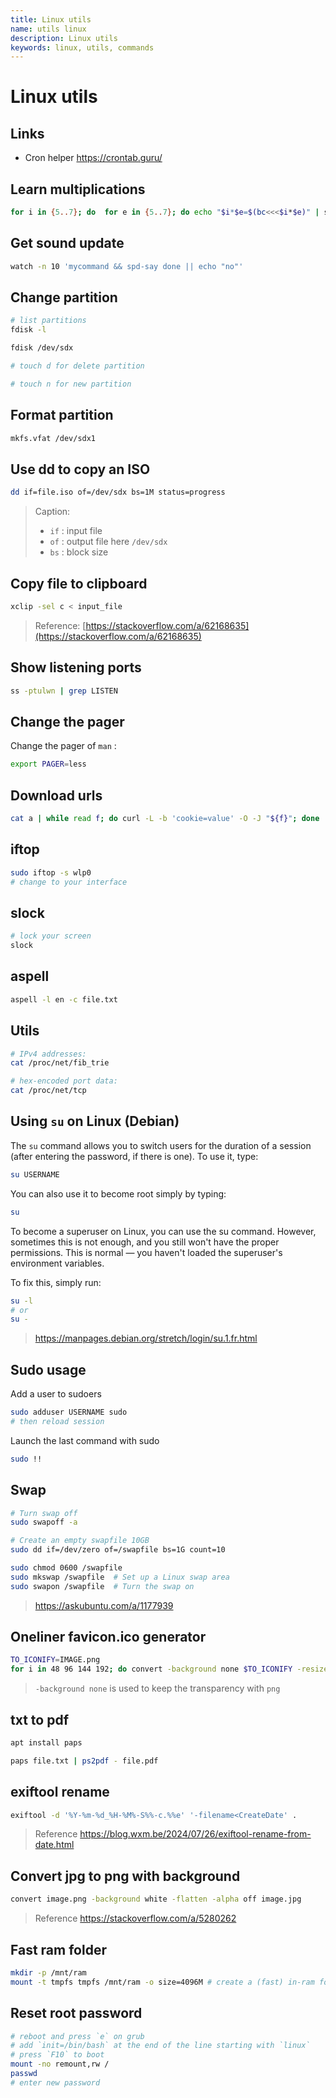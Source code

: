 ```yaml
---
title: Linux utils
name: utils linux
description: Linux utils
keywords: linux, utils, commands
---
```


# Linux utils

<!-- multiples commands per paragraph -->

## Links

- Cron helper <https://crontab.guru/>

## Learn multiplications

```sh
for i in {5..7}; do  for e in {5..7}; do echo "$i*$e=$(bc<<<$i*$e)" | spd-say -e ;sleep 2; done; done
```

## Get sound update

```sh
watch -n 10 'mycommand && spd-say done || echo "no"'
```

## Change partition

```sh
# list partitions
fdisk -l

fdisk /dev/sdx

# touch d for delete partition

# touch n for new partition
```

## Format partition

```sh
mkfs.vfat /dev/sdx1
```

## Use dd to copy an ISO

```sh
dd if=file.iso of=/dev/sdx bs=1M status=progress
```

> Caption:
>
> - `if` : input file
> - `of` : output file here `/dev/sdx`
> - `bs` : block size

## Copy file to clipboard

```sh
xclip -sel c < input_file
```

> Reference: [https://stackoverflow.com/a/62168635](https://stackoverflow.com/a/62168635)

## Show listening ports

```sh
ss -ptulwn | grep LISTEN
```

## Change the pager

Change the pager of `man` :

```sh
export PAGER=less
```

## Download urls

```sh
cat a | while read f; do curl -L -b 'cookie=value' -O -J "${f}"; done
```

## iftop

```sh
sudo iftop -s wlp0
# change to your interface
```

## slock

```sh
# lock your screen
slock
```

## aspell

```sh
aspell -l en -c file.txt
```

## Utils

```sh
# IPv4 addresses:
cat /proc/net/fib_trie

# hex-encoded port data:
cat /proc/net/tcp
```

## Using `su` on Linux (Debian)

The `su` command allows you to switch users for the duration of a session (after entering the password, if there is one). To use it, type:

```sh
su USERNAME
```

You can also use it to become root simply by typing:

```sh
su
```

To become a superuser on Linux, you can use the su command. However, sometimes this is not enough, and you still won't have the proper permissions. This is normal — you haven't loaded the superuser's environment variables.

To fix this, simply run:

```sh
su -l
# or
su -
```

> <https://manpages.debian.org/stretch/login/su.1.fr.html>

## Sudo usage

Add a user to sudoers

```sh
sudo adduser USERNAME sudo
# then reload session
```

Launch the last command with sudo

```sh
sudo !!
```

## Swap

```sh
# Turn swap off
sudo swapoff -a

# Create an empty swapfile 10GB
sudo dd if=/dev/zero of=/swapfile bs=1G count=10

sudo chmod 0600 /swapfile
sudo mkswap /swapfile  # Set up a Linux swap area
sudo swapon /swapfile  # Turn the swap on
```

> <https://askubuntu.com/a/1177939>

## Oneliner favicon.ico generator

```sh
TO_ICONIFY=IMAGE.png
for i in 48 96 144 192; do convert -background none $TO_ICONIFY -resize ${i}x${i} favicon-${i}x${i}.png; done; convert -background none favicon-* favicon.ico
```

> `-background none` is used to keep the transparency with `png`

## txt to pdf

```sh
apt install paps

paps file.txt | ps2pdf - file.pdf
```

## exiftool rename

```sh
exiftool -d '%Y-%m-%d_%H-%M%-S%%-c.%%e' '-filename<CreateDate' .
```

> Reference <https://blog.wxm.be/2024/07/26/exiftool-rename-from-date.html>

## Convert jpg to png with background

```sh
convert image.png -background white -flatten -alpha off image.jpg
```

> Reference <https://stackoverflow.com/a/5280262>

## Fast ram folder

```sh
mkdir -p /mnt/ram
mount -t tmpfs tmpfs /mnt/ram -o size=4096M # create a (fast) in-ram folder of 4GB
```

## Reset root password

```sh
# reboot and press `e` on grub
# add `init=/bin/bash` at the end of the line starting with `linux`
# press `F10` to boot
mount -no remount,rw /
passwd
# enter new password
```
